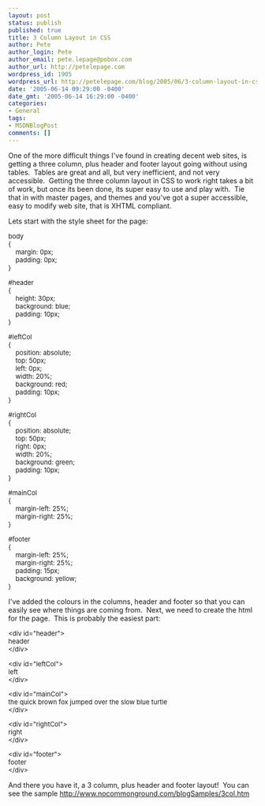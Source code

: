 ```yaml
---
layout: post
status: publish
published: true
title: 3 Column Layout in CSS
author: Pete
author_login: Pete
author_email: pete.lepage@pobox.com
author_url: http://petelepage.com
wordpress_id: 1905
wordpress_url: http://petelepage.com/blog/2005/06/3-column-layout-in-css/
date: '2005-06-14 09:29:00 -0400'
date_gmt: '2005-06-14 16:29:00 -0400'
categories:
- General
tags:
- MSDNBlogPost
comments: []
---
```

<p>One of the more difficult things I've found in creating decent web sites, is getting a three column, plus header and footer layout going without using tables.&nbsp; Tables are great and all, but very inefficient, and not very accessible.&nbsp; Getting the three column layout in CSS to work right takes a bit of work, but once its been done, its super easy to use and play with.&nbsp; Tie that in with master pages, and themes and you've got a super accessible, easy to modify web site, that is XHTML compliant.</p>
<p>Lets start with the style sheet for the page:</p>
<p><font size="2">body <br />{<br />&nbsp;&nbsp;&nbsp; margin: 0px;<br />&nbsp;&nbsp;&nbsp; padding: 0px;<br />}</font></p>
<p><font size="2">#header<br />{<br />&nbsp;&nbsp;&nbsp; height: 30px;<br />&nbsp;&nbsp;&nbsp; background: blue;<br />&nbsp;&nbsp;&nbsp; padding: 10px;<br />}</font></p>
<p><font size="2">#leftCol<br />{<br />&nbsp;&nbsp;&nbsp; position: absolute;<br />&nbsp;&nbsp;&nbsp; top: 50px;<br />&nbsp;&nbsp;&nbsp; left: 0px;<br />&nbsp;&nbsp;&nbsp; width: 20%;<br />&nbsp;&nbsp;&nbsp; background: red;<br />&nbsp;&nbsp;&nbsp; padding: 10px;<br />}</font></p>
<p><font size="2">#rightCol<br />{<br />&nbsp;&nbsp;&nbsp; position: absolute;<br />&nbsp;&nbsp;&nbsp; top: 50px;<br />&nbsp;&nbsp;&nbsp; right: 0px;<br />&nbsp;&nbsp;&nbsp; width: 20%;<br />&nbsp;&nbsp;&nbsp; background: green;<br />&nbsp;&nbsp;&nbsp; padding: 10px;<br />}</font></p>
<p><font size="2">#mainCol<br />{<br />&nbsp;&nbsp;&nbsp; margin-left: 25%;<br />&nbsp;&nbsp;&nbsp; margin-right: 25%;<br />}</font></p>
<p><font size="2">#footer<br />{<br />&nbsp;&nbsp;&nbsp; margin-left: 25%;<br />&nbsp;&nbsp;&nbsp; margin-right: 25%;<br />&nbsp;&nbsp;&nbsp; padding: 15px;<br />&nbsp;&nbsp;&nbsp; background: yellow;<br />}<br /></font><font size="2"></font></p>
<p>I've added the colours in the columns, header and footer so that you can easily see where things are coming from.&nbsp; Next, we need to create the html for the page.&nbsp; This is probably the easiest part: <font size="2">
<p>&lt;div id="header"&gt;<br />header<br />&lt;/div&gt; </p>
<p>&lt;div id="leftCol"&gt;<br />left<br />&lt;/div&gt; </p>
<p>&lt;div id="mainCol"&gt;<br />the quick brown fox jumped over the slow blue turtle <br />&lt;/div&gt; </p>
<p>&lt;div id="rightCol"&gt;<br />right<br />&lt;/div&gt; </p>
<p>&lt;div id="footer"&gt;<br />footer<br />&lt;/div&gt;</p>
<p></font>And there you have it, a 3 column, plus header and footer layout!&nbsp; You can see the sample <a href="http://www.nocommonground.com/blogSamples/3col.htm">http://www.nocommonground.com/blogSamples/3col.htm</a></p>
